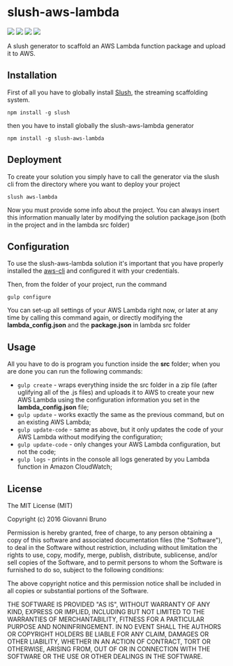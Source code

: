 # slush-aws-lambda
<div>
	<a href="https://www.npmjs.com/package/slush-aws-lambda"><img src='http://img.shields.io/npm/v/slush-aws-lambda.svg?style=flat'></a>
	<a href="https://www.npmjs.com/package/slush-aws-lambda"><img src='https://img.shields.io/npm/dm/slush-aws-lambda.svg?style=flat-square'></a>
	<a href="https://david-dm.org/giowe/slush-aws-lambda"><img src='https://david-dm.org/giowe/slush-aws-lambda.svg'></a>
	<a href="https://www.youtube.com/watch?v=Sagg08DrO5U"><img src='http://img.shields.io/badge/gandalf-approved-61C6FF.svg'></a>
</div>

A slush generator to scaffold an AWS Lambda function package and upload it to AWS.

## Installation
First of all you have to globally install [Slush](http://slushjs.github.io/#/), the streaming scaffolding system.
```
npm install -g slush
```
then you have to install globally the slush-aws-lambda generator
```
npm install -g slush-aws-lambda
```

## Deployment
To create your solution you simply have to call the generator via the slush cli from the directory where you want to deploy your project
```
slush aws-lambda
```
Now you must provide some info about the project.
You can always insert this information manually later by modifying the solution package.json (both in the project and in the lambda src folder)

## Configuration
To use the slush-aws-lambda solution it's important that you have properly installed the [aws-cli](http://docs.aws.amazon.com/cli/latest/userguide/installing.html) and
configured it with your credentials.

Then, from the folder of your project, run the command
```
gulp configure
```
You can set-up all settings of your AWS Lambda right now, or later at any time by calling this command again, or directly modifying the **lambda_config.json** and the **package.json** in lambda src folder

## Usage
All you have to do is program you function inside the **src** folder; when you are done you can run the following commands:
* `gulp create` - wraps everything inside the src folder in a zip file (after uglifying all of the .js files) and uploads it to AWS to create your new AWS Lambda using the configuration information you set in the **lambda_config.json** file;
* `gulp update` - works exactly the same as the previous command, but on an existing AWS Lambda;
* `gulp update-code` - same as above, but it only updates the code of your AWS Lambda without modifying the configuration;
* `gulp update-code` - only changes your AWS Lambda configuration, but not the code;
* `gulp logs` - prints in the console all logs generated by you Lambda function in Amazon CloudWatch;

## License

The MIT License (MIT)

Copyright (c) 2016 Giovanni Bruno

Permission is hereby granted, free of charge, to any person obtaining a copy
of this software and associated documentation files (the "Software"), to deal
in the Software without restriction, including without limitation the rights
to use, copy, modify, merge, publish, distribute, sublicense, and/or sell
copies of the Software, and to permit persons to whom the Software is
furnished to do so, subject to the following conditions:

The above copyright notice and this permission notice shall be included in all
copies or substantial portions of the Software.

THE SOFTWARE IS PROVIDED "AS IS", WITHOUT WARRANTY OF ANY KIND, EXPRESS OR
IMPLIED, INCLUDING BUT NOT LIMITED TO THE WARRANTIES OF MERCHANTABILITY,
FITNESS FOR A PARTICULAR PURPOSE AND NONINFRINGEMENT. IN NO EVENT SHALL THE
AUTHORS OR COPYRIGHT HOLDERS BE LIABLE FOR ANY CLAIM, DAMAGES OR OTHER
LIABILITY, WHETHER IN AN ACTION OF CONTRACT, TORT OR OTHERWISE, ARISING FROM,
OUT OF OR IN CONNECTION WITH THE SOFTWARE OR THE USE OR OTHER DEALINGS IN THE
SOFTWARE.
